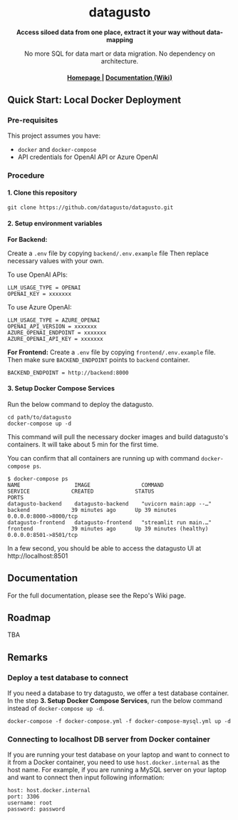 <h1 align="center">datagusto</h1>
<div align="center">
 <strong>
   Access siloed data from one place, extract it your way without data-mapping
 </strong>

 No more SQL for data mart or data migration. No dependency on architecture.
</div>

<div align="center">
  <h4>
    <a href="https://www.datagusto.ai">
      Homepage
    </a>
    |
    <a href="https://github.com/datagusto/datagusto/wiki/">
      Documentation (Wiki)
    </a>
  </h4>
</div>

## Quick Start: Local Docker Deployment

### Pre-requisites
This project assumes you have:
- `docker` and `docker-compose`
- API credentials for OpenAI API or Azure OpenAI

### Procedure
#### 1. Clone this repository
```shell
git clone https://github.com/datagusto/datagusto.git
```

#### 2. Setup environment variables

**For Backend:**

Create a `.env` file by copying `backend/.env.example` file
Then replace necessary values with your own.

To use OpenAI APIs:
```shell
LLM_USAGE_TYPE = OPENAI
OPENAI_KEY = xxxxxxx
```

To use Azure OpenAI:
```shell
LLM_USAGE_TYPE = AZURE_OPENAI
OPENAI_API_VERSION = xxxxxxx
AZURE_OPENAI_ENDPOINT = xxxxxxx
AZURE_OPENAI_API_KEY = xxxxxxx
```

**For Frontend:**
Create a `.env` file by copying `frontend/.env.example` file.
Then make sure `BACKEND_ENDPOINT` points to `backend` container.

```shell
BACKEND_ENDPOINT = http://backend:8000
```

#### 3. Setup Docker Compose Services
Run the below command to deploy the datagusto.

```shell
cd path/to/datagusto
docker-compose up -d
```

This command will pull the necessary docker images and build datagusto's containers.
It will take about 5 min for the first time.

You can confirm that all containers are running up with command `docker-compose ps`.

```shell
$ docker-compose ps
NAME                 IMAGE                COMMAND                  SERVICE             CREATED             STATUS                    PORTS
datagusto-backend    datagusto-backend    "uvicorn main:app --…"   backend             39 minutes ago      Up 39 minutes             0.0.0.0:8000->8000/tcp
datagusto-frontend   datagusto-frontend   "streamlit run main.…"   frontend            39 minutes ago      Up 39 minutes (healthy)   0.0.0.0:8501->8501/tcp
```

In a few second, you should be able to access the datagusto UI at http://localhost:8501


## Documentation
For the full documentation, please see the Repo's Wiki page.


## Roadmap
TBA


## Remarks
### Deploy a test database to connect
If you need a database to try datagusto, we offer a test database container. In the step **3. Setup Docker Compose Services**, run the below command instead of `docker-compose up -d`.

```
docker-compose -f docker-compose.yml -f docker-compose-mysql.yml up -d
```

### Connecting to localhost DB server from Docker container
If you are running your test database on your laptop and want to connect 
to it from a Docker container, you need to use `host.docker.internal` as 
the host name.
For example, if you are running a MySQL server on your laptop and want to connect then input following information:
```text
host: host.docker.internal
port: 3306
username: root
password: password
```
